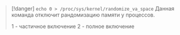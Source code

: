 
> [!danger] 
> `echo 0 > /proc/sys/kernel/randomize_va_space`
> Данная команда отключит рандомизацию памяти у процессов.
> 
> 1 - частичное включение
> 2 - полное включение


